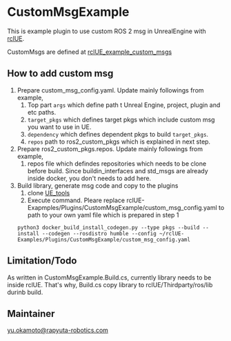 # CustomMsgExample

This is example plugin to use custom ROS 2 msg in UnrealEngine with [rclUE](https://github.com/rapyuta-robotics/rclUE).

CustomMsgs are defined at [rclUE_example_custom_msgs](https://github.com/yuokamoto/rclUE_client_example/tree/custom_msgs/rclUE_example_custom_msgs)

## How to add custom msg
1. Prepare custom_msg_config.yaml. Update mainly followings from example,
    1. Top part `args` which define path t Unreal Engine, project, plugin and etc paths.
    2. `target_pkgs` which defines target pkgs which include custom msg you want to use in UE. 
    3. `dependency` which defines dependent pkgs to build `target_pkgs`.
    4. `repos` path to ros2_custom_pkgs which is explained in next step.
2. Prepare ros2_custom_pkgs.repos. Update mainly followings from example,
    1. repos file which defindes repositories which needs to be clone before build. Since buildin_interfaces and std_msgs are already inside docker, you don't needs to add here. 
3. Build library, generate msg code and copy to the plugins
    1. clone [UE_tools](https://github.com/rapyuta-robotics/UE_tools)
    2. Execute command. Pleare replace rclUE-Exapmples/Plugins/CustomMsgExample/custom_msg_config.yaml to path to your own yaml file which is prepared in step 1
    ```
    python3 docker_build_install_codegen.py --type pkgs --build --install --codegen --rosdistro humble --config ~/rclUE-Examples/Plugins/CustomMsgExample/custom_msg_config.yaml
    ```

## Limitation/Todo
As written in CustomMsgExample.Build.cs, currently library needs to be inside rclUE. That's why, Build.cs copy library to rclUE/Thirdparty/ros/lib durinb build.


## Maintainer
yu.okamoto@rapyuta-robotics.com
